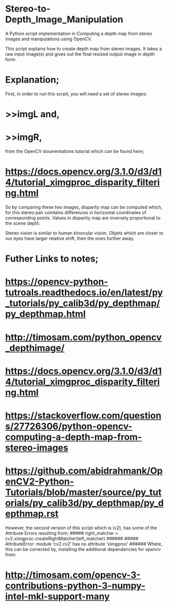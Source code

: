 # Stereo-to-Depth_Image_Manipulation
A Python script implementation in Computing a depth map from stereo images and manipulations using OpenCV.

This script explains how to create depth map from stereo images. It takes a raw input image(s)
 and gives out the final resized output image in depth form.
 
# Explanation;
First, in order to run this scrpit, you will need a set of stereo images:
#              >>imgL and,
#              >>imgR, 
from the OpenCV doumentations tutorial which can be found here; 
#                                         https://docs.opencv.org/3.1.0/d3/d14/tutorial_ximgproc_disparity_filtering.html


So by comparing these two images, disparity map can be computed which, for this stereo pair cointains differences
 in horizontal coordinates of corresponding points. Values in disparity map are inversely proportional to the scene depth.

Stereo vision is similar to human binocular vision. Objets which are closer to our eyes have larger relative shift, then the ones further away.

# Futher Links to notes;
# https://opencv-python-tutroals.readthedocs.io/en/latest/py_tutorials/py_calib3d/py_depthmap/py_depthmap.html
# http://timosam.com/python_opencv_depthimage/
# https://docs.opencv.org/3.1.0/d3/d14/tutorial_ximgproc_disparity_filtering.html
# https://stackoverflow.com/questions/27726306/python-opencv-computing-a-depth-map-from-stereo-images
# https://github.com/abidrahmank/OpenCV2-Python-Tutorials/blob/master/source/py_tutorials/py_calib3d/py_depthmap/py_depthmap.rst

However, the second version of this script which is (v2), has some of the Attribute Errors resulting from;
      ##### right_matcher = cv2.ximgproc.createRightMatcher(left_matcher) ######
      ##### AttributeError: module ‘cv2.cv2’ has no attribute ‘ximgproc’  ######
Where, this can be corrected by, installing the additional dependencies for opencv from:
#                                                      http://timosam.com/opencv-3-contributions-python-3-numpy-intel-mkl-support-many
